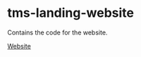 # tms-landing-website
Contains the code for the website.

[Website](https://kingmus.github.io/tms-landing-website)
